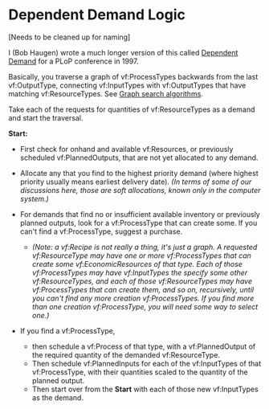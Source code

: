 # Dependent Demand Logic

[Needs to be cleaned up for naming]

I (Bob Haugen) wrote a much longer version of this called [Dependent Demand](http://hillside.net/plop/plop97/Proceedings/haugen.pdf) for a PLoP conference in 1997. 

Basically, you traverse a graph of vf:ProcessTypes backwards from the last vf:OutputType, connecting vf:InputTypes with vf:OutputTypes that have matching vf:ResourceTypes.   See [Graph search algorithms](http://jasonpark.me/AlgorithmVisualizer/).

Take each of the requests for quantities of vf:ResourceTypes as a demand and start the traversal.

**Start:** 
* First check for onhand and available vf:Resources, or previously scheduled vf:PlannedOutputs, that are not yet allocated to any demand. 
* Allocate any that you find to the highest priority demand (where highest priority usually means earliest delivery date). _(In terms of some of our discussions here, those are soft allocations, known only in the computer system.)_
* For demands that find no or insufficient available inventory or previously planned outputs, look for a vf:ProcessType that can create some. If you can't find a vf:ProcessType, suggest a purchase.

    * _(Note: a vf:Recipe is not really a thing, it's just a graph. A requested vf:ResourceType may have one or more vf:ProcessTypes that can create some vf:EconomicResources of that type. Each of those vf:ProcessTypes may have vf:InputTypes the specify some other vf:ResourceTypes, and each of those vf:ResourceTypes may have vf:ProcessTypes that can create them, and so on, recursively, until you can't find any more creation vf:ProcessTypes. If you find more than one creation vf:ProcessType, you will need some way to select one.)_

* If you find a vf:ProcessType, 
    * then schedule a vf:Process of that type, with a vf:PlannedOutput of the required quantity of the demanded vf:ResourceType. 
    * Then schedule vf:PlannedInputs for each of the vf:InputTypes of that vf:ProcessType, with their quantities scaled to the quantity of the planned output. 
    * Then start over from the **Start** with each of those new vf:InputTypes as the demand.